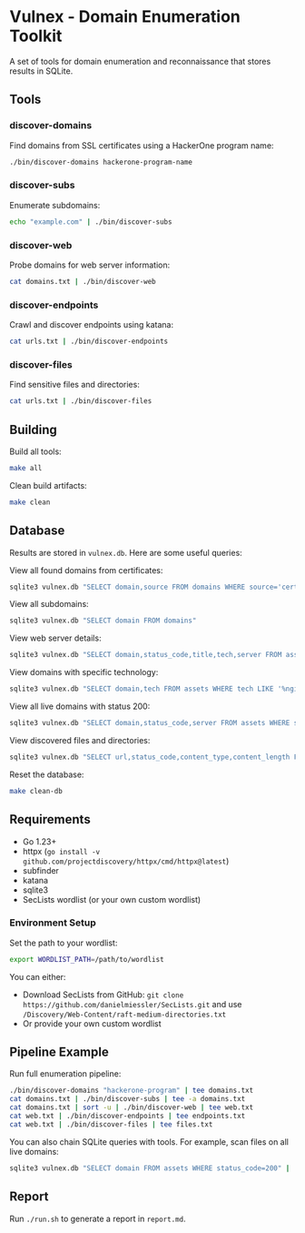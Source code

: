 # Vulnex - Domain Enumeration Toolkit

A set of tools for domain enumeration and reconnaissance that stores results in SQLite.

## Tools

### discover-domains
Find domains from SSL certificates using a HackerOne program name:
```bash
./bin/discover-domains hackerone-program-name
```

### discover-subs
Enumerate subdomains:
```bash
echo "example.com" | ./bin/discover-subs
```

### discover-web
Probe domains for web server information:
```bash
cat domains.txt | ./bin/discover-web
```

### discover-endpoints
Crawl and discover endpoints using katana:
```bash
cat urls.txt | ./bin/discover-endpoints
```

### discover-files
Find sensitive files and directories:
```bash
cat urls.txt | ./bin/discover-files
```

## Building

Build all tools:
```bash
make all
```

Clean build artifacts:
```bash
make clean
```

## Database

Results are stored in `vulnex.db`. Here are some useful queries:

View all found domains from certificates:
```bash
sqlite3 vulnex.db "SELECT domain,source FROM domains WHERE source='cert'"
```

View all subdomains:
```bash
sqlite3 vulnex.db "SELECT domain FROM domains"
```

View web server details:
```bash
sqlite3 vulnex.db "SELECT domain,status_code,title,tech,server FROM assets"
```

View domains with specific technology:
```bash
sqlite3 vulnex.db "SELECT domain,tech FROM assets WHERE tech LIKE '%nginx%'"
```

View all live domains with status 200:
```bash
sqlite3 vulnex.db "SELECT domain,status_code,server FROM assets WHERE status_code=200"
```

View discovered files and directories:
```bash
sqlite3 vulnex.db "SELECT url,status_code,content_type,content_length FROM files WHERE status_code=200"
```

Reset the database:
```bash
make clean-db
```

## Requirements

- Go 1.23+
- httpx (`go install -v github.com/projectdiscovery/httpx/cmd/httpx@latest`)
- subfinder
- katana
- sqlite3
- SecLists wordlist (or your own custom wordlist)

### Environment Setup

Set the path to your wordlist:
```bash
export WORDLIST_PATH=/path/to/wordlist
```

You can either:
- Download SecLists from GitHub: `git clone https://github.com/danielmiessler/SecLists.git`
  and use `/Discovery/Web-Content/raft-medium-directories.txt`
- Or provide your own custom wordlist

## Pipeline Example

Run full enumeration pipeline:
```bash
./bin/discover-domains "hackerone-program" | tee domains.txt
cat domains.txt | ./bin/discover-subs | tee -a domains.txt
cat domains.txt | sort -u | ./bin/discover-web | tee web.txt
cat web.txt | ./bin/discover-endpoints | tee endpoints.txt
cat web.txt | ./bin/discover-files | tee files.txt
```

You can also chain SQLite queries with tools. For example, scan files on all live domains:
```bash
sqlite3 vulnex.db "SELECT domain FROM assets WHERE status_code=200" | ./bin/discover-files
```

## Report

Run `./run.sh` to generate a report in `report.md`.